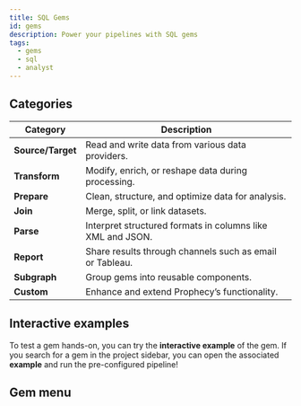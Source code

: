```yaml
---
title: SQL Gems
id: gems
description: Power your pipelines with SQL gems
tags:
  - gems
  - sql
  - analyst
---
```


## Categories

| Category          | Description                                                |
| ----------------- | ---------------------------------------------------------- |
| **Source/Target** | Read and write data from various data providers.           |
| **Transform**     | Modify, enrich, or reshape data during processing.         |
| **Prepare**       | Clean, structure, and optimize data for analysis.          |
| **Join**          | Merge, split, or link datasets.                            |
| **Parse**         | Interpret structured formats in columns like XML and JSON. |
| **Report**        | Share results through channels such as email or Tableau.   |
| **Subgraph**      | Group gems into reusable components.                       |
| **Custom**        | Enhance and extend Prophecy’s functionality.               |

## Interactive examples

To test a gem hands-on, you can try the **interactive example** of the gem. If you search for a gem in the project sidebar, you can open the associated **example** and run the pre-configured pipeline!

## Gem menu
